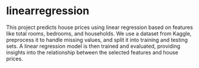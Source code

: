 # linearregression
This project predicts house prices using linear regression based on features like total rooms, bedrooms, and households. We use a dataset from Kaggle, preprocess it to handle missing values, and split it into training and testing sets. A linear regression model is then trained and evaluated, providing insights into the relationship between the selected features and house prices.
